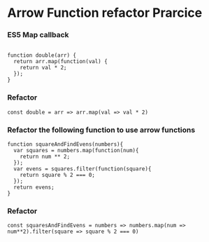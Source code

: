 # Arrow Function refactor Prarcice

### ES5 Map callback

```

function double(arr) {
  return arr.map(function(val) {
    return val * 2;
  });
}

```

### Refactor 

`const double = arr => arr.map(val => val * 2)`

### Refactor the following function to use arrow functions

```
function squareAndFindEvens(numbers){
  var squares = numbers.map(function(num){
    return num ** 2;
  });
  var evens = squares.filter(function(square){
    return square % 2 === 0;
  });
  return evens;
}

```
### Refactor 

`const squaresAndFindEvens = numbers => numbers.map(num => num**2).filter(square => square % 2 === 0)`